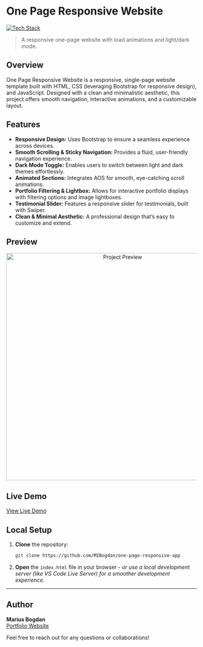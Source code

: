 # One Page Responsive Website


[![Tech Stack](https://img.shields.io/badge/Tech%20Stack-HTML%20%7C%20CSS%20%7C%20JS-black?style=flat-square)](#)


> A responsive one-page website with load animations and light/dark mode.

## Overview
One Page Responsive Website is a responsive, single-page website template built with HTML, CSS (leveraging Bootstrap for responsive design), and JavaScript. Designed with a clean and minimalistic aesthetic, this project offers smooth navigation, interactive animations, and a customizable layout.

## Features
- **Responsive Design:** Uses Bootstrap to ensure a seamless experience across devices.
- **Smooth Scrolling & Sticky Navigation:** Provides a fluid, user-friendly navigation experience.
- **Dark Mode Toggle:** Enables users to switch between light and dark themes effortlessly.
- **Animated Sections:** Integrates AOS for smooth, eye-catching scroll animations.
- **Portfolio Filtering & Lightbox:** Allows for interactive portfolio displays with filtering options and image lightboxes.
- **Testimonial Slider:** Features a responsive slider for testimonials, built with Swiper.
- **Clean & Minimal Aesthetic:** A professional design that’s easy to customize and extend.

## Preview

<p align="center">
  <img src="preview.png" alt="Project Preview" width="600">
</p>


## Live Demo
[View Live Demo](https://marius-bogdan.com/projects/one-page-responsive-app/)

## Local Setup
1. **Clone** the repository:
   ```bash
   git clone https://github.com/MIBogdan/one-page-responsive-app
   ```
2. **Open** the `index.html` file in your browser
   *- or use a local development server (like VS Code Live Server) for a smoother development experience.*


---

## Author
**Marius Bogdan**  
[Portfolio Website](https://marius-bogdan.com/)

Feel free to reach out for any questions or collaborations!
